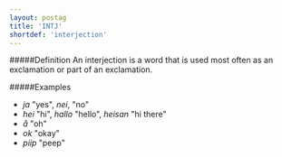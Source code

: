 ```yaml
---
layout: postag
title: 'INTJ'
shortdef: 'interjection'
---
```

#####Definition
An interjection is a word that is used most often as an exclamation or part of an exclamation.

#####Examples
* *ja* "yes", *nei*, "no"
* *hei* "hi", *hallo* "hello", *heisan* "hi there"
* *å* "oh"
* *ok* "okay"
* *piip* "peep"

<!-- Interlanguage links updated Po 11. listopadu 2024, 20:09:22 CET -->
